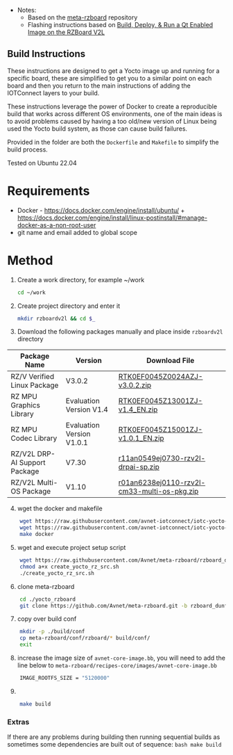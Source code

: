 * Notes:
	* Based on the [meta-rzboard](https://github.com/Avnet/meta-rzboard/tree/rzboard_dunfell_5.10_v2) repository
    * Flashing instructions based on [Build, Deploy, & Run a Qt Enabled Image on the RZBoard V2L](https://www.hackster.io/lucas-keller/build-deploy-run-a-qt-enabled-image-on-the-rzboard-v2l-de6c41#toc-hardware-configuration-11)

## Build Instructions

These instructions are designed to get a Yocto image up and running for a specific board, these are simplified to get you to a similar point on each board and then you return to the main instructions of adding the IOTConnect layers to your build.

These instructions leverage the power of Docker to create a reproducible build that works across different OS environments, one of the main ideas is to avoid problems caused by having a too old/new version of Linux being used the Yocto build system, as those can cause build failures.

Provided in the folder are both the `Dockerfile` and `Makefile` to simplify the build process.

Tested on Ubuntu 22.04

# Requirements
- Docker - https://docs.docker.com/engine/install/ubuntu/ + https://docs.docker.com/engine/install/linux-postinstall/#manage-docker-as-a-non-root-user
- git name and email added to global scope

# Method
1. Create a work directory, for example ~/work
    ```bash
    cd ~/work
    ```

2. Create project directory and enter it
    ```bash
    mkdir rzboardv2l && cd $_
    ```

3. Download the following packages manually and place inside `rzboardv2l` directory

| Package Name                  | Version                    | Download File                               |
| ----------------------------- | -------------------------- | ------------------------------------------- |
| RZ/V Verified Linux Package   | V3.0.2             | [RTK0EF0045Z0024AZJ-v3.0.2.zip](https://www.renesas.com/us/en/document/swo/rzv-verified-linux-package-v302rtk0ef0045z0024azj-v302zip?r=1628526) |
| RZ MPU Graphics Library       | Evaluation Version V1.4 | [RTK0EF0045Z13001ZJ-v1.4_EN.zip](https://www.renesas.com/us/en/document/swo/rz-mpu-graphics-library-evaluation-version-rzv2l-rtk0ef0045z13001zj-v14enzip?r=1843541) |
| RZ MPU Codec Library          | Evaluation Version V1.0.1 | [RTK0EF0045Z15001ZJ-v1.0.1_EN.zip](https://www.renesas.com/us/en/document/swo/rz-mpu-video-codec-library-evaluation-version-rzv2l-rtk0ef0045z15001zj-v101enzip?r=1844066) |
| RZ/V2L DRP-AI Support Package | V7.30                      | [r11an0549ej0730-rzv2l-drpai-sp.zip](https://www.renesas.com/us/en/document/sws/rzv2l-drp-ai-support-package-version-730?r=1558356) |
| RZ/V2L Multi-OS Package       | V1.10                      | [r01an6238ej0110-rzv2l-cm33-multi-os-pkg.zip](https://www.renesas.com/us/en/document/sws/rzv-multi-os-package-v110) |


4. wget the docker and makefile
```bash
    wget https://raw.githubusercontent.com/avnet-iotconnect/iotc-yocto-python-sdk/dunfell/board_specific_readmes/rzboardv2l/Dockerfile
    wget https://raw.githubusercontent.com/avnet-iotconnect/iotc-yocto-python-sdk/dunfell/board_specific_readmes/rzboardv2l/Makefile
    make docker
```

5. wget and execute project setup script
``` bash
    wget https://raw.githubusercontent.com/Avnet/meta-rzboard/rzboard_dunfell_5.10_v2/tools/create_yocto_rz_src.sh
    chmod a+x create_yocto_rz_src.sh
    ./create_yocto_rz_src.sh
```

6. clone meta-rzboard
```bash
    cd ./yocto_rzboard
    git clone https://github.com/Avnet/meta-rzboard.git -b rzboard_dunfell_5.10_v2 
```

7. copy over build conf
```bash
    mkdir -p ./build/conf
    cp meta-rzboard/conf/rzboard/* build/conf/
    exit
```

8. increase the image size of `avnet-core-image.bb`, you will need to add the line below to `meta-rzboard/recipes-core/images/avnet-core-image.bb`
```bash
	IMAGE_ROOTFS_SIZE = "5120000"
```

9.
```bash
    make build
```
### Extras

If there are any problems during building then running sequential builds as sometimes some dependencies are built out of sequence:
    ```bash
        make build
    ```
